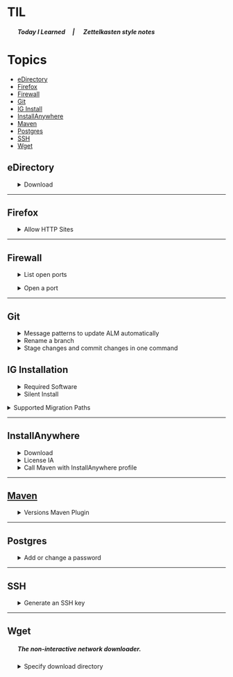 # TIL 
<ul>

[by making this an unordered list w/ no items, this is a work-around for indenting this section.]: #
##### Today I Learned &nbsp;&nbsp;&nbsp;&nbsp;| &nbsp;&nbsp;&nbsp;&nbsp; Zettelkasten style notes
</ul>

# Topics
- [eDirectory](#eDirectory)
- [Firefox](#Firefox)
- [Firewall](#Firewall)
- [Git](#Git)
- [IG Install](#IG-Installation)
- [InstallAnywhere](#InstallAnywhere)
- [Maven](#Maven)
- [Postgres](#Postgres)
- [SSH](#SSH)
- [Wget](#Wget)

## eDirectory
<ul>
<details><summary>Download</summary>

| Version | Download|     | Documentation |
|---------|---------|-----|---------------|
| 9.2.1   | [Windows](http://prvbuilder02.provo.novell.com/artifacts/edir/921/eDirectory_921_Windows_x86_64.exe) | [Linux](http://prvbuilder02.provo.novell.com/artifacts/edir/921/eDirectory_921_Linux_x86_64.tar.gz) | [Release Notes](https://www.netiq.com/documentation/edirectory-92/edirectory921_releasenotes/data/edirectory921_releasenotes.html)| 
| 9.2.5   | [Windows](http://prvbuilder02.provo.novell.com/artifacts/edir/925/eDirectory_925_Windows_x86_64.exe) | [Linux](http://prvbuilder02.provo.novell.com/artifacts/edir/925/eDirectory_925_Linux_x86_64.tar.gz) | [Release Notes](https://www.netiq.com/documentation/edirectory-92/edirectory925_releasenotes/data/edirectory925_releasenotes.html) | 

> :bulb: More eDir downloads (including some md5 versions) are available from [provo's artifactory](http://prvbuilder02.provo.novell.com/artifacts/edir/). Install and admin guides can be found in [eDir's doc suite](https://www.netiq.com/documentation/edirectory-92/)

<br>
</details>
</ul>

*****
## Firefox

<ul>
<details><summary>Allow HTTP Sites</summary>

1. Open [`about:config`](/images/Firefox%3Babout-config.png) in Firefox. 
    - ##### *You may be prompted to accept the risk of changing firefox configuration.* 
2. [Search for and set](/images/Firefox%3Babout-config%3Bchanging_properties.gif) the following properties to `false` 
```
network.cookie.sameSite.laxByDefault:  false
network.cookie.sameSite.noneRequiresSecure: false
network.cookie.sameSite.schemeful:  false
```
>  :memo: **Note:** <br />Properties like `netw...noneRequiresSecure` may not have an assignment when you go to make your edits. In this case add the property to Firefox's configuration by selecting `boolean` as the property type and selecting the **_+_** button before setting this property to false
3. Restart Firefox
    - ##### *You can restart firefox by hitting `ctrl + F5`*

<br>
</details>
</ul>

*****
## Firewall

<ul>
<details><summary>List open ports</summary>

##### There's more than one way to skin a cat. 

### Firewallcmd

```bash
firewall-cmd --list-ports    
```

```bash
firewall-cmd --list-all-zones    
```
[Docs](https://firewalld.org/documentation/man-pages/firewall-cmd.html)
<br>
</details>
</ul>

<ul>
<details><summary>Open a port</summary>

### **RHEL 7 & 8**

Use the `firewall-cmd` interface to modify the firewall via the bash terminal. The following code block will allow tomcat webapps through the firewall, if using tomcat's default port.

```bash
# Open port 8080
firewall-cmd --zone=public --permanent --add-port=8080/udp
# Firewall daemon needs to restart in order to put changes into effect.
firewall-cmd --reload
```
<br>
</details>
</ul>

*****
## Git
<ul>
    
<details><summary>Message patterns to update ALM automatically</summary>
<br>

Within ALM for defects, stories (user & quality), and features, there is a “Development” tab that will show 
associated commits. This integration is handled through ALM using “SCM change pattern” profiles. 
Currently the following profiles are available and triggered based on certain message patterns

|Entity type|Message pattern|Applies to|Example|
|:----|:----|:----|:----|
|Defect|defect\s*#(\d+)|Branches;<br>Commits;<br>Pull requests|Fix defect #1234|
|Defect|bug\s*#(\d+)|Branches;<br>Commits;<br>Pull requests|Fix bug #1234|
|User story|user story\s*#(\d+)|Branches;<br>Commits;<br>Pull requests|Part of user story #56789|
|Quality story|quality story\s*#(\d+)|Branches;<br>Commits;<br>Pull requests|Part of quality story #56789|
|Feature|feature\s*#(\d+)|Branches;<br>Pull requests<br>|feature #98765|
    
<br>
</details>
<details><summary>Rename a branch</summary>
<br>This is a long 'un. 
    
```bash
git -c credential.helper= -c core.quotepath=false -c log.showSignature=false branch -m <current-branch-name> <new-branch-name> 
```
</details>
<details><summary>Stage changes and commit changes in one command</summary>
<br>

There's no built in way to perform this with git, but git permits the creation of aliases. <br>

```bash
$ git config --global alias.add-commit '!git add -A && git commit'
```

To unset the alias use <br>

```bash
git config --global --unset alias.<your_alias>`
```
</details>
</ul>

## IG Installation
<ul>
<details><summary>Required Software</summary>

*****

### <font color="red"><ins>[Read the documentation first!](https://www.microfocus.com/documentation/identity-governance/3.7/requirements/requirements.html#b1a4zqh1)</ins></font>
> :warning: **See [Documentation]((https://www.microfocus.com/documentation/identity-governance/3.7/requirements/requirements.html#b1a4zqh1)) for all current details.** <br>This page is meant to be used as a quick reference.<br>This page may be out of date and is not intended to replace IG's documentation.<br>

| OS      | Release                                                              |
|---------|----------------------------------------------------------------------|
| Red Hat | <ul><li>8.3 (64-bit)</li><li>Later patched versions of 8.x</li></ul> |

| LDAP      | Release |
|---        |---      |
|[eDirectory](#eDirectory) | <ul><li>9.2</li><li>Later patched versions of 9.<font color="red">2</font>.x</li></ul> |
<br>
</details>

<details><summary>Silent Install</summary>

### <font color="red"><ins>[Read the documentation first!](https://www.microfocus.com/documentation/identity-governance/3.7/install-guide/b19v78jo.html)</ins></font>
> :warning: **See [Documentation]((https://www.microfocus.com/documentation/identity-governance/3.7/requirements/requirements.html#b1a4zqh1)) for all current details.** <br>This page is meant to be used as a quick reference.<br>This page may be out of date and is not intended to replace IG's documentation.<br>
*****
<br>
</details>
</ul>

<details><summary>Supported Migration Paths</summary>

- 3.6.2.5 -> 3.7.2
- 3.7.0 -> 3.7.2
- 3.7.1.x -> 3.7.2

</details>

*****
## InstallAnywhere

<ul>
<details><summary>Download</summary>

Install anywhere is published by [Revenera](https://www.revenera.com/install/products/installanywhere). The
InstallAnywhere product itself can be downloaded from their 
[Product and License Center](https://flexerasoftware.flexnetoperations.com/). <br> Micro Focus's account manager 
will need to create an account for anyone looking to access this resource. 

> :warning: In order to access a newly created account, users will need to go through the process of resetting a 
> forgotten password through the Product and License Center

<br>
</details>


<details><summary>License IA</summary>

1. Execute the binary and open the IA Licensing Wizard.
2. Select the concurrent license option.
3. Enter `ia-lm.idmapps.nqbuild.lab` for the license server's hostname. The port is `27000`

<ul>
<br>
<img src="images/InstallAnywhereLicenseWizard.png" alt="Alt text" width="75%"/> 
</ul>

<br>
</details>

<details><summary>Call Maven with InstallAnywhere profile</summary>

To specify InstallAnywhere's install folder as `ia.root`, assign the `ia.root` value when invoking 
maven with the `-D` flag.

If InstallAnywhere is installed on a Windows' `C:/Program Files/InstallAnywhere 2021/` or `/root/InstallAnywhere 2021`, the following 
can be invoked to prepare the installer:
```bash
mvn clean compile -D"ia.root"="C:\Program Files\InstallAnywhere 2021"
```
```bash
mvn clean compile -Dia.root=/root/InstallAnywhere\ 2021
```
Likewise, to build the installer:
```bash
mvn clean install -D"ia.root"="C:\Program Files\InstallAnywhere 2021"
```
```bash
mvn clean install -Dia.root=/root/InstallAnywhere\ 2021
```
> :bulb: When calling maven on Linux, the double quotes aren't needed. However, they are needed on Windows.

<br>
</details>
</ul>

*****

## <a href=https://maven.apache.org/>Maven</a>

<ul>
<details><summary>Versions Maven Plugin</summary>
<br>

The [versions-maven-plugin](https://www.mojohaus.org/versions-maven-plugin/index.html) can update dependency and plugin version values in pom files for a given project. It can handle direct manipulation of the version tag inside a dependency entry, it can also handle updating properties used for version numbers.

<a id='versions-set'></a>
    
<details><summary>Re-versioning a repo using <a href=https://www.mojohaus.org/versions-maven-plugin/set-mojo.html>versions:set</a></summary>
<br>
Using IG's idgov repo as an example, I want to update all instances of the project version through all pom files (this project has several pom files). From the project root, the following example can be called to set the project version to 4.0.0-SNAPSHOT. I'm Using the `-DprocessAllModules` flag to include the changes in all modules, whether a parent pom or child pom. 

```bash
mvn versions:set -DnewVersion=4.0.0-SNAPSHOT -DprocessAllModules -DgenerateBackupPoms=false -DfullBuild
```
<ul>
    
> :bulb: Can't get this to work on windows?<br>When running this from windows, you may recieve errors that can be resolved by double-quoting assignments within flags, ie `-DnewVersion="4.0.0-SNAPSHOT"`
</ul>
</details>
    
<a id='versions-set-property'></a>
    
<details><summary>Re-versioning a repo using <a href=https://www.mojohaus.org/versions-maven-plugin/set-property-mojo.html>versions:sets-property</a></summary>
<br>

Using  IG's ig-install repo as an example, I want to change all the property versions for dependencies using maven's versions:set-property plugin. I'll first create a properties file in .ini format. the .ini format is a key-value pair, where the key is the property as called in the pom file. An example could be the following: 
    
```
igclient.version=4.0.0-SNAPSHOT
igserver.version=4.0.0-SNAPSHOT
postgres.version=42.3.4
```
To use the maven plugin and reference our newly created properties file, we can use the following command (where `release-versions.properties` is the new key-value pair file we created):
    
```bash
mvn versions:set-property -DpropertiesVersionsFile=release-versions.properties -DgenerateBackupPoms=false
```

> :bulb: Can't get this to work on windows?<br>When running this from windows, you may recieve errors that can be resolved by double-quoting assignments within flags, ie `-DpropertiesVersionsFile="release-versions.properties"`    
    
</details>
    
</details>

</ul></details>

*****

## Postgres
<ul>
<details><summary>Add or change a password</summary>

### **PSQL 11**
To add or change a password, log in as the database admin (default is postgres). Supplying the password can either be done in line using the [ALTER ROLE](https://www.postgresql.org/docs/11/sql-alterrole.html) command. 
    
- Supplying the password in line for the batman user would be: 
<ul>

```SQL
ALTER ROLE batman WITH PASSWORD 'Dark Knight';
```

</ul>
- or, more useful for actual use:
<ul>
    
```SQL
ALTER ROLE postgres WITH PASSWORD 'postgres';
```
</ul>

The password for the database admin can be obfuscated when initializing the database. This is done by providing a file containing the password and referencing that file with the `--pwfile` flag along with specifying the appropriate security setting with the [`-A md5`](https://www.postgresql.org/docs/11/pgcrypto.html) flag. 
<ul>

 ```SQL
 /usr/lib/postgresql11/bin/initdb -D /usr/local/pgsql/data --pwfile /usr/local/pgsql/postgres-password.txt  -A md5
 ```
</ul>
    
##### [PSQL Documentation](https://www.postgresql.org/docs/11.0/sql-alterrole.html)
<br>
</details>
</ul>

*****
## SSH
<ul>
<details><summary>Generate an SSH key</summary>
The following command will generate a new SSH key.


```bash
ssh-keygen -t rsa -C "your@email.com" -b 4096
```
After calling the previous cmdlet, the prompt will present a few questions to determine file location and password. 
<br>The following is an example of the full process of creating a new SSH key:

```PowerShell
PS C:\Users\Batman> ssh-keygen -t rsa -C 'Bat.Man@microfocus.com' -b 4096
Generating public/private rsa key pair.
Enter file in which to save the key (C:\Users\Batman/.ssh/id_rsa):
Created directory 'C:\Users\Batman\.ssh'.
Enter passphrase (empty for no passphrase):
Enter same passphrase again:
Your identification has been saved in C:\Users\Batman/.ssh/id_rsa.
Your public key has been saved in C:\Users\Batman/.ssh/id_rsa.pub.
The key fingerprint is:
SHA256:TcRYOBuHd4hSq6RBUoXrVlmY6YkoYyxxLUwKH94j8IM Bat.Man@microfocus.com
The key's randomart image is:
+---[RSA 4096]----+
|oo+ooo.=.Bo.     |
|oB+=o = Oo= .    |
|Eo*o++.=.*..     |
|+o.oo==..o       |
|oo .... S .      |
|    o            |
|   .             |
|                 |
|                 |
+----[SHA256]-----+
PS C:\Users\Batman>
```

<br>
</details>
</ul>

*****
## Wget
<ul>

##### *The non-interactive network downloader.*
<details><summary>Specify download directory</summary>

The `-o` flag is synonymous to `--output-document=<value>`. Even though it seems to be used just to rename a downloaded file, the Documentation states:
> Use of ‘-O’ is not intended to mean simply “use the name file instead of the one in the URL;” rather, it is analogous to shell redirection: ‘wget -O file http://foo’ is intended to work like ‘wget -O - http://foo > file’; file will be truncated immediately, and all downloaded content will be written there.
So this flag is the same as using redirection but in the end you're just renaming the downloaded document.

This example downloads an image to the `/batman/` directory from unsplash.com:
```bash
mkdir /batman/
wget -o /batman/ https://bit.ly/3QrimZb
```
<br>
</details>
</ul>
